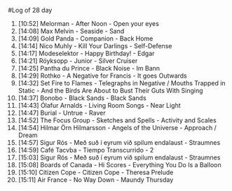 #Log of 28 day

1. [10:52] Melorman - After Noon - Open your eyes
1. [14:08] Max Melvin - Seaside - Sand
1. [14:09] Gold Panda - Companion - Back Home
1. [14:14] Nico Muhly - Kill Your Darlings - Self-Defense
1. [14:17] Modeselektor - Happy Birthday! - Edgar
1. [14:21] Röyksopp - Junior - Silver Cruiser
1. [14:25] Pantha du Prince - Black Noise - Im Bann
1. [14:29] Rothko - A Negative for Francis - It goes Outwards
1. [14:32] Set Fire to Flames - Telegraphs in Negative / Mouths Trapped in Static - And the Birds Are About to Bust Their Guts With Singing
1. [14:37] Bonobo - Black Sands - Black Sands
1. [14:43] Ólafur Arnalds - Living Room Songs - Near Light
1. [14:47] Burial - Untrue - Raver
1. [14:52] The Focus Group - Sketches and Spells - Activity and Scales
1. [14:54] Hilmar Örn Hilmarsson - Angels of the Universe - Approach / Dream
1. [14:57] Sigur Rós - Með suð í eyrum við spilum endalaust - Straumnes
1. [14:59] Café Tacvba - Tiempo Transcurrido - 2
1. [15:03] Sigur Rós - Með suð í eyrum við spilum endalaust - Straumnes
1. [15:08] Boards of Canada - Hi Scores - Everything You Do Is a Balloon
1. [15:10] Citizen Cope - Citizen Cope - Theresa Prelude
1. [15:11] Air France - No Way Down - Maundy Thursday
